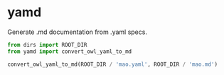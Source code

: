 # yamd

Generate .md documentation from .yaml specs.

```python
from dirs import ROOT_DIR
from yamd import convert_owl_yaml_to_md

convert_owl_yaml_to_md(ROOT_DIR / 'mao.yaml', ROOT_DIR / 'mao.md')
```
